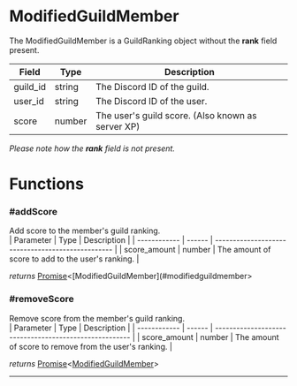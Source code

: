 # ModifiedGuildMember

The ModifiedGuildMember is a GuildRanking object without the **rank** field present.

| Field    | Type   | Description                                       |
| -------- | ------ | ------------------------------------------------- |
| guild_id | string | The Discord ID of the guild.                      |
| user_id  | string | The Discord ID of the user.                       |
| score    | number | The user's guild score. (Also known as server XP) |

_Please note how the **rank** field is not present._


# Functions

### #addScore

Add score to the member's guild ranking.  
| Parameter    | Type   | Description                                       |
| ------------ | ------ | ------------------------------------------------- |
| score_amount | number | The amount of score to add to the user's ranking. |

_returns_ [Promise](https://developer.mozilla.org/en-US/docs/Web/JavaScript/Reference/Global_Objects/Promise)<[ModifiedGuildMember](#modifiedguildmember>

### #removeScore

Remove score from the member's guild ranking.  
| Parameter    | Type   | Description                                            |
| ------------ | ------ | ------------------------------------------------------ |
| score_amount | number | The amount of score to remove from the user's ranking. |

_returns_ [Promise](https://developer.mozilla.org/en-US/docs/Web/JavaScript/Reference/Global_Objects/Promise)<[ModifiedGuildMember](#modifiedguildmember)>

---
